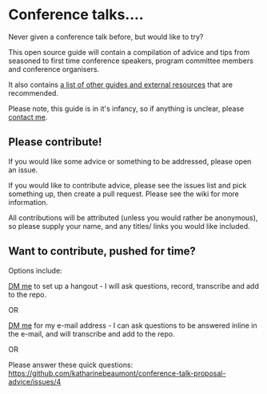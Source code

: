 # Conference talks....

Never given a conference talk before, but would like to try?

This open source guide will contain a compilation of advice and tips from seasoned to first time conference speakers, program committee members and conference organisers.

It also contains [a list of other guides and external resources](https://github.com/katharinebeaumont/conference-talk-proposal-advice/blob/master/Resources/Resources.md) that are recommended.

Please note, this guide is in it's infancy, so if anything is unclear, please [contact me](https://twitter.com/katharineCodes).

## Please contribute!

If you would like some advice or something to be addressed, please open an issue.

If you would like to contribute advice, please see the issues list and pick something up, then create a pull request.
Please see the wiki for more information.


All contributions will be attributed (unless you would rather be anonymous), so please supply your name, and any titles/ links you would like included.

## Want to contribute, pushed for time?

Options include:

[DM me](https://twitter.com/katharineCodes) to set up a hangout - I will ask questions, record, transcribe and add to the repo.

OR

[DM me](https://twitter.com/katharineCodes) for my e-mail address - I can ask questions to be answered inline in the e-mail, and will transcribe and add to the repo.

OR

Please answer these quick questions: https://github.com/katharinebeaumont/conference-talk-proposal-advice/issues/4
